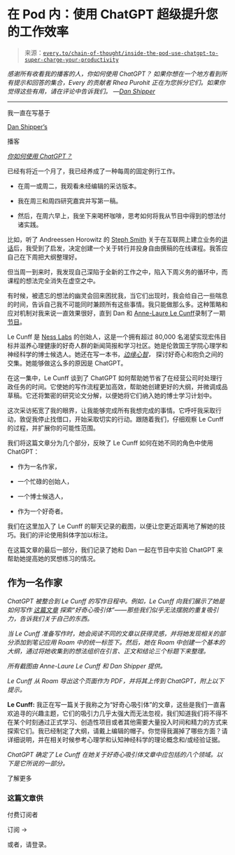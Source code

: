 <!--yml

category: COT 专栏

date: 2024-05-08 11:03:59

-->

# 在 Pod 内：使用 ChatGPT 超级提升您的工作效率

> 来源：[`every.to/chain-of-thought/inside-the-pod-use-chatgpt-to-super-charge-your-productivity`](https://every.to/chain-of-thought/inside-the-pod-use-chatgpt-to-super-charge-your-productivity)

*感谢所有收看我的播客的人，*你如何使用 ChatGPT？* 如果你想在一个地方看到所有提示和回答的集合，Every 的贡献者 Rhea Purohit 正在为您拆分它们。如果你觉得这些有用，请在评论中告诉我们。 —*[*Dan Shipper*](https://twitter.com/danshipper)

* * *

我一直在写基于

[Dan Shipper’s](https://twitter.com/danshipper)

播客

[*你如何使用 ChatGPT？*](https://open.spotify.com/show/5qX1nRTaFsfWdmdj5JWO1G)

已经有将近一个月了，我已经养成了一种每周的固定例行工作。

+   在周一或周二，我观看未经编辑的采访版本。

+   我在周三和周四研究嘉宾并写第一稿。

+   然后，在周六早上，我坐下来喝杯咖啡，思考如何将我从节目中得到的想法付诸实践。

比如，听了 Andreessen Horowitz 的 [Steph Smith](https://twitter.com/stephsmithio) 关于在互联网上建立业务的[讲话](https://every.to/chain-of-thought/how-to-find-your-next-big-idea-hiding-on-the-internet)后，我受到了启发，决定创建一个关于转行并投身自由撰稿的在线课程。我答应自己在下周把大纲整理好。

但当周一到来时，我发现自己深陷于全新的工作之中，陷入下周义务的循环中，而课程的想法完全消失在虚空之中。

有时候，被遗忘的想法的幽灵会回来困扰我，当它们出现时，我会给自己一些喘息的时间，告诉自己我不可能同时兼顾所有这些事情。我只能做那么多。这种策略和应对机制对我来说一直效果很好，直到 Dan 和 [Anne-Laure Le Cunff](https://twitter.com/neuranne)录制了一期[节目](https://every.to/chain-of-thought/she-s-running-a-business-writing-a-book-and-getting-a-ph-d-with-chatgpt)。

Le Cunff 是 [Ness Labs](https://nesslabs.com/) 的创始人，这是一个拥有超过 80,000 名渴望实现宏伟目标并滋养心理健康的好奇人群的新闻简报和学习社区。她是伦敦国王学院心理学和神经科学的博士候选人。她还在写一本书，[*边缘心智*](https://www.thebookseller.com/rights/profile-books-triumphs-in-seven-way-auction-for-le-cunffs-liminal-minds)*，* 探讨好奇心和抱负之间的交集。她能够做这么多的原因是 ChatGPT。

在这一集中，Le Cunff 谈到了 ChatGPT 如何帮助她节省了在经营公司时处理行政任务的时间。它使她的写作流程更加高效，帮助她创建更好的大纲，并微调成品草稿。它还将繁密的研究论文分解，以便她将它们纳入她的博士学习计划中。

这次采访拓宽了我的眼界，让我能够完成所有我想完成的事情。它呼吁我采取行动，敦促我停止找借口，开始采取切实的行动。跟随着我们，仔细观察 Le Cunff 的过程，并扩展你的可能性范围。

我们将这篇文章分为几个部分，反映了 Le Cunff 如何在她不同的角色中使用 ChatGPT：

+   作为一名作家，

+   一个忙碌的创始人，

+   一个博士候选人，

+   作为一个好奇者。

我们在这里加入了 Le Cunff 的聊天记录的截图，以便让您更近距离地了解她的技巧。我们的评论使用斜体字加以标注。

在这篇文章的最后一部分，我们记录了她和 Dan 一起在节目中实验 ChatGPT 来帮助她提高她的冥想练习的情况。 

## 作为一名作家

*ChatGPT 被整合到 Le Cunff 的写作日程中。例如，Le Cunff 向我们展示了她是如何写作* [*这篇文章*](https://nesslabs.com/curiosity-attractors) *探索“好奇心吸引体”——那些我们似乎无法摆脱的重复吸引力，告诉我们关于自己的东西。*

*当 Le Cunff 准备写作时，她会阅读不同的文章以获得灵感，并将她发现相关的部分添加到笔记应用 Roam 中的统一标签下。然后，她在 Roam 中创建一个基本的大纲，通过将她收集到的想法组织在引言、正文和结论三个标题下来整理。*

*所有截图由 Anne-Laure Le Cunff 和 Dan Shipper 提供。*

*Le Cunff 从 Roam 导出这个页面作为 PDF，并将其上传到 ChatGPT，附上以下提示。*

**Le Cunff:** 我正在写一篇关于我称之为“好奇心吸引体”的文章，这些是我们一直喜欢追寻的兴趣主题，它们的吸引力几乎太强大而无法忽视，我们知道我们将不得不在某个时刻通过正式学习、创造性项目或者其他需要大量投入时间和精力的方式来探索它们。我已经制定了大纲，请戴上编辑的帽子。你觉得我漏掉了哪些方面？请详细说明，并在相关时候参考心理学和认知神经科学的理论概念和/或经验证据。

*ChatGPT 确定了 Le Cunff 在她关于好奇心吸引体文章中应包括的八个领域。以下是它所说的一部分。*

了解更多

### 这篇文章供

付费订阅者

订阅 →

或者，请登录。
